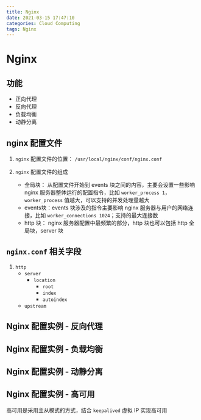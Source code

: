 ```yaml
---
title: Nginx
date: 2021-03-15 17:47:10
categories: Cloud Computing
tags: Nginx
---
```


# Nginx

## 功能

- 正向代理
- 反向代理
- 负载均衡
- 动静分离

## nginx 配置文件

1. `nginx` 配置文件的位置： `/usr/local/nginx/conf/nginx.conf`
2. `nginx` 配置文件的组成
    
    - 全局块： 从配置文件开始到 events 块之间的内容，主要会设置一些影响 nginx 服务器整体运行的配置指令，比如 `worker_process 1`，`worker_process` 值越大，可以支持的并发处理量越大
    - events块：events 块涉及的指令主要影响 nginx 服务器与用户的网络连接，比如 `worker_connections 1024`；支持的最大连接数
    - http 块： nginx 服务器配置中最频繁的部分，http 块也可以包括 http 全局块，server 块


## `nginx.conf` 相关字段

1. `http`
    -   `server`
        - `location`
            - `root`
            - `index`
            - `autoindex`
    -   `upstream`


## Nginx 配置实例 - 反向代理

## Nginx 配置实例 - 负载均衡

## Nginx 配置实例 - 动静分离

## Nginx 配置实例 - 高可用

高可用是采用主从模式的方式，结合 `keepalived` 虚拟 IP 实现高可用